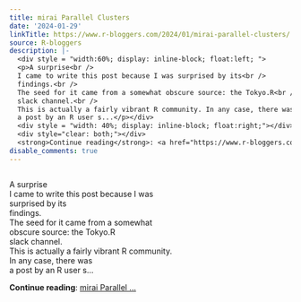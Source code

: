```yaml
---
title: mirai Parallel Clusters
date: '2024-01-29'
linkTitle: https://www.r-bloggers.com/2024/01/mirai-parallel-clusters/
source: R-bloggers
description: |-
  <div style = "width:60%; display: inline-block; float:left; ">
  <p>A surprise<br />
  I came to write this post because I was surprised by its<br />
  findings.<br />
  The seed for it came from a somewhat obscure source: the Tokyo.R<br />
  slack channel.<br />
  This is actually a fairly vibrant R community. In any case, there was<br />
  a post by an R user s...</p></div>
  <div style = "width: 40%; display: inline-block; float:right;"></div>
  <div style="clear: both;"></div>
  <strong>Continue reading</strong>: <a href="https://www.r-bloggers.com/2024/01/mirai-parallel-clusters/">mirai Parallel ...
disable_comments: true
---
```

<div style = "width:60%; display: inline-block; float:left; ">
<p>A surprise<br />
I came to write this post because I was surprised by its<br />
findings.<br />
The seed for it came from a somewhat obscure source: the Tokyo.R<br />
slack channel.<br />
This is actually a fairly vibrant R community. In any case, there was<br />
a post by an R user s...</p></div>
<div style = "width: 40%; display: inline-block; float:right;"></div>
<div style="clear: both;"></div>
<strong>Continue reading</strong>: <a href="https://www.r-bloggers.com/2024/01/mirai-parallel-clusters/">mirai Parallel ...